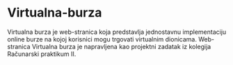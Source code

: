 # Virtualna-burza

Virtualna burza je web-stranica koja predstavlja jednostavnu implementaciju online burze na kojoj korisnici mogu trgovati virtualnim dionicama.
Web-stranica Virtualna burza je napravljena kao projektni zadatak iz kolegija Računarski praktikum II.
